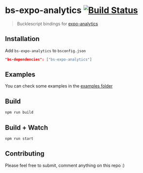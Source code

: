 # bs-expo-analytics [![Build Status](https://travis-ci.org/remithomas/bs-expo-analytics.svg?branch=master)](https://travis-ci.org/remithomas/bs-expo-analytics)

> Bucklescript bindings for [expo-analytics](https://github.com/ryanvanderpol/expo-analytics)

## Installation

Add `bs-expo-analytics` to `bsconfig.json`

```json
"bs-dependencies": ["bs-expo-analytics"]
```

## Examples

You can check some examples in the [examples folder](./examples)

## Build

```bash
npm run build
```

## Build + Watch

```bash
npm run start
```

## Contributing

Please feel free to submit, comment anything on this repo :)
